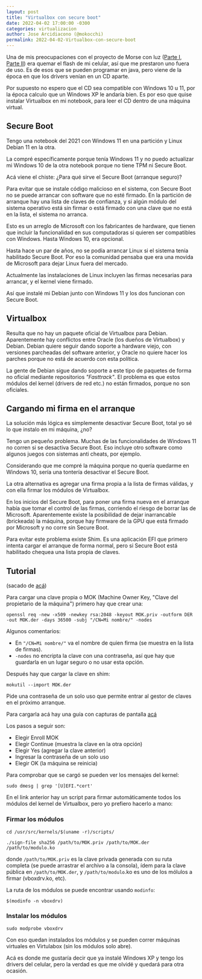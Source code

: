 ```yaml
---
layout: post
title: "Virtualbox con secure boot"
date: 2022-04-02 17:00:00 -0300
categories: virtualizacion
author: Jose Arcidiacono (@mokocchi)
permalink: 2022-04-02-Virtualbox-con-secure-boot
---
```


Una de mis preocupaciones con el proyecto de Morse con luz ([Parte I](2022-03-28-Morse-I), [Parte II](2022-03-28-Morse-II)) era quemar el flash de mi celular, así que me prestaron uno fuera de uso. Es de esos que se pueden programar en java, pero viene de la época en que los drivers venían en un CD aparte.

Por supuesto no espero que el CD sea compatible con Windows 10 u 11, por la época calculo que un Windows XP le andaría bien. Es por eso que quise instalar Virtualbox en mi notebook, para leer el CD dentro de una máquina virtual.

## Secure Boot
Tengo una notebook del 2021 con Windows 11 en una partición y Linux Debian 11 en la otra.

La compré específicamente porque tenía Windows 11 y no puedo actualizar mi Windows 10 de la otra notebook porque no tiene TPM ni Secure Boot.

Acá viene el chiste: ¿Para qué sirve el Secure Boot (arranque seguro)?

Para evitar que se instale código malicioso en el sistema, con Secure Boot no se puede arrancar con software que no esté firmado. En la partición de arranque hay una lista de claves de confianza, y si algún módulo del sistema operativo está sin firmar o está firmado con una clave que no está en la lista, el sistema no arranca.

Esto es un arreglo de Microsoft con los fabricantes de hardware, que tienen que incluir la funcionalidad en sus computadoras si quieren ser compatibles con Windows. Hasta Windows 10, era opcional.

Hasta hace un par de años, no se podía arrancar Linux si el sistema tenía habilitado Secure Boot. Por eso la comunidad pensaba que era una movida de Microsoft para dejar Linux fuera del mercado.

Actualmente las instalaciones de Linux incluyen las firmas necesarias para arrancar, y el kernel viene firmado.

Así que instalé mi Debian junto con Windows 11 y los dos funcionan con Secure Boot.

## Virtualbox

Resulta que no hay un paquete oficial de Virtualbox para Debian. Aparentemente hay conflictos entre Oracle (los dueños de Virtualbox) y Debian. Debian quiere seguir dando soporte a hardware viejo, con versiones parcheadas del software anterior, y Oracle no quiere hacer los parches porque no está de acuerdo con esta política.

La gente de Debian sigue dando soporte a este tipo de paquetes de forma no oficial mediante repositorios _"Fasttrack"_. El problema es que estos módulos del kernel (drivers de red etc.) no están firmados, porque no son oficiales.

## Cargando mi firma en el arranque
La solución más lógica es simplemente desactivar Secure Boot, total yo sé lo que instalo en mi máquina, ¿no?

Tengo un pequeño problema. Muchas de las funcionalidades de Windows 11 no corren si se desactiva Secure Boot. Eso incluye otro software como algunos juegos con sistemas anti cheats, por ejemplo.

Considerando que me compré la máquina porque no quería quedarme en Windows 10, sería una tontería desactivar el Secure Boot.

La otra alternativa es agregar una firma propia a la lista de firmas válidas, y con ella firmar los módulos de Virtualbox.

En los inicios del Secure Boot, para poner una firma nueva en el arranque había que tomar el control de las firmas, corriendo el riesgo de borrar las de Microsoft. Aparentemente existe la posibilidad de dejar inarrancable (brickeada) la máquina, porque hay firmware de la GPU que está firmado por Microsoft y no corre sin Secure Boot.

Para evitar este problema existe Shim. Es una aplicación EFI que primero intenta cargar el arranque de forma normal, pero si Secure Boot está habilitado chequea una lista propia de claves.

## Tutorial
(sacado de [acá](https://unix.stackexchange.com/questions/560895/sign-kernel-modules))

Para cargar una clave propia o MOK (Machine Owner Key, "Clave del propietario de la máquina") primero hay que crear una:
```
openssl req -new -x509 -newkey rsa:2048 -keyout MOK.priv -outform DER -out MOK.der -days 36500 -subj "/CN=Mi nombre/" -nodes
```
Algunos comentarios:
- En `"/CN=Mi nombre/"` va el nombre de quien firma (se muestra en la lista de firmas).
- `-nodes` no encripta la clave con una contraseña, así que hay que guardarla en un lugar seguro o no usar esta opción.

Después hay que cargar la clave en shim:
```
mokutil --import MOK.der
```
Pide una contraseña de un solo uso que permite entrar al gestor de claves en el próximo arranque.

Para cargarla acá hay una guía con capturas de pantalla [acá](https://gist.github.com/reillysiemens/ac6bea1e6c7684d62f544bd79b2182a4)

Los pasos a seguir son:
- Elegir Enroll MOK
- Elegir Continue (muestra la clave en la otra opción)
- Elegir Yes (agregar la clave anterior)
- Ingresar la contraseña de un solo uso
- Elegir OK (la máquina se reinicia)

Para comprobar que se cargó se pueden ver los mensajes del kernel: 
```
sudo dmesg | grep '[U]EFI.*cert'
```

En el link anterior hay un script para firmar automáticamente todos los módulos del kernel de Virtualbox, pero yo prefiero hacerlo a mano:
### Firmar los módulos
``` 
cd /usr/src/kernels/$(uname -r)/scripts/

./sign-file sha256 /path/to/MOK.priv /path/to/MOK.der /path/to/modulo.ko
```
donde `/path/to/MOK.priv` es la clave privada generada con su ruta completa (se puede arrastrar el archivo a la consola), ídem para la clave pública en `/path/to/MOK.der`, y `/path/to/modulo`.ko es uno de los mólulos a firmar (vboxdrv.ko, etc).

La ruta de los módulos se puede encontrar usando `modinfo`:
```
$(modinfo -n vboxdrv)
```
### Instalar los módulos
```
sudo modprobe vboxdrv
```

Con eso quedan instalados los módulos y se pueden correr máquinas virtuales en Virtulabox (sin los módulos solo abre).

Acá es donde me gustaría decir que ya instalé Windows XP y tengo los drivers del celular, pero la verdad es que me olvidé y quedará para otra ocasión.